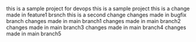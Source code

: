 this is a sample project for devops
this is a sample project
this is a change made in feature1 brsnch
this is a second change
changes made in bugfix branch
changes made in main branch1
changes made in main branch2
changes made in main branch3
changes made in main branch4
changes made in main branch5
